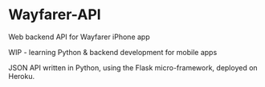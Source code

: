 # Wayfarer-API
Web backend API for Wayfarer iPhone app

WIP - learning Python & backend development for mobile apps

JSON API written in Python, using the Flask micro-framework, deployed on Heroku.
